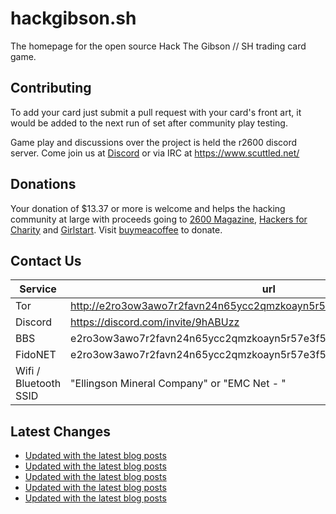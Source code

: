 # hackgibson.sh
The homepage for the open source Hack The Gibson // SH trading card game.


## Contributing

To add your card just submit a pull request with your card's front art, it would be added to the next run of set after community play testing.

Game play and discussions over the project is held the r2600 discord server. Come join us at [Discord](https://discord.com/invite/9hABUzz) or via IRC at https://www.scuttled.net/


## Donations

Your donation of $13.37 or more is welcome and helps the hacking community at large with proceeds going to [2600 Magazine](https://2600.com/), [Hackers for Charity](https://hackersforcharity.org) and [Girlstart](https://girlstart.org).  Visit [buymeacoffee](https://www.buymeacoffee.com/hackgibson.sh) to donate.


## Contact Us

Service | url
-|-
Tor | http://e2ro3ow3awo7r2favn24n65ycc2qmzkoayn5r57e3f56nvjwdcgg32ad.onion
Discord | https://discord.com/invite/9hABUzz
BBS | e2ro3ow3awo7r2favn24n65ycc2qmzkoayn5r57e3f56nvjwdcgg32ad.onion:23
FidoNET | e2ro3ow3awo7r2favn24n65ycc2qmzkoayn5r57e3f56nvjwdcgg32ad.onion:24554
Wifi / Bluetooth SSID | "Ellingson Mineral Company" or "EMC Net - <fidonet address>"

## Latest Changes
<!-- BLOG-POST-LIST:START -->
- [Updated with the latest blog posts](https://github.com/DFW2600/hackgibson.sh/commit/bc84d7cfe722d41b5254542e804ce693b1eb64d1)
- [Updated with the latest blog posts](https://github.com/DFW2600/hackgibson.sh/commit/cf5a26bfbb18039e3abd88810a21a1a84f8ccecc)
- [Updated with the latest blog posts](https://github.com/DFW2600/hackgibson.sh/commit/2e79d730fc6f4167536e1a3b55e30cdb50397548)
- [Updated with the latest blog posts](https://github.com/DFW2600/hackgibson.sh/commit/b529b8c0b198fee8792fe860350c1fa8f18a052b)
- [Updated with the latest blog posts](https://github.com/DFW2600/hackgibson.sh/commit/5ceecbb1400144d244a81c9e2e0b0b6708b4f370)
<!-- BLOG-POST-LIST:END -->
